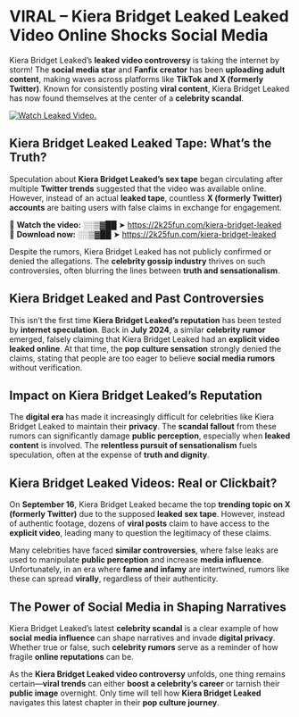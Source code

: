 # VIRAL – Kiera Bridget Leaked Leaked Video Online Shocks Social Media 

Kiera Bridget Leaked’s **leaked video controversy** is taking the internet by storm! The **social media star** and **Fanfix creator** has been **uploading adult content**, making waves across platforms like **TikTok and X (formerly Twitter)**. Known for consistently posting **viral content**, Kiera Bridget Leaked has now found themselves at the center of a **celebrity scandal**.  

[![Watch Leaked Video.](https://miro.medium.com/v2/resize:fit:828/format:webp/1*cilzJN44JGOrTw9NJCrNHA.gif "Watch Leaked Video")](https://2k25fun.com/kiera-bridget-leaked)

## **Kiera Bridget Leaked Leaked Tape: What’s the Truth?**  
Speculation about **Kiera Bridget Leaked’s sex tape** began circulating after multiple **Twitter trends** suggested that the video was available online. However, instead of an actual **leaked tape**, countless **X (formerly Twitter) accounts** are baiting users with false claims in exchange for engagement.  

🔹 **Watch the video:** ░░▒▓██ ➤ https://2k25fun.com/kiera-bridget-leaked  
🔹 **Download now:** ░░▒▓██ ➤ https://2k25fun.com/kiera-bridget-leaked  

Despite the rumors, Kiera Bridget Leaked has not publicly confirmed or denied the allegations. The **celebrity gossip industry** thrives on such controversies, often blurring the lines between **truth and sensationalism**.  

## **Kiera Bridget Leaked and Past Controversies**  
This isn’t the first time **Kiera Bridget Leaked’s reputation** has been tested by **internet speculation**. Back in **July 2024**, a similar **celebrity rumor** emerged, falsely claiming that Kiera Bridget Leaked had an **explicit video leaked online**. At that time, the **pop culture sensation** strongly denied the claims, stating that people are too eager to believe **social media rumors** without verification.  

## **Impact on Kiera Bridget Leaked’s Reputation**  
The **digital era** has made it increasingly difficult for celebrities like Kiera Bridget Leaked to maintain their **privacy**. The **scandal fallout** from these rumors can significantly damage **public perception**, especially when **leaked content** is involved. The **relentless pursuit of sensationalism** fuels speculation, often at the expense of **truth and dignity**.  

## **Kiera Bridget Leaked Videos: Real or Clickbait?**  
On **September 16**, Kiera Bridget Leaked became the top **trending topic on X (formerly Twitter)** due to the supposed **leaked sex tape**. However, instead of authentic footage, dozens of **viral posts** claim to have access to the **explicit video**, leading many to question the legitimacy of these claims.  

Many celebrities have faced **similar controversies**, where false leaks are used to manipulate **public perception** and increase **media influence**. Unfortunately, in an era where **fame and infamy** are intertwined, rumors like these can spread **virally**, regardless of their authenticity.  

## **The Power of Social Media in Shaping Narratives**  
Kiera Bridget Leaked’s latest **celebrity scandal** is a clear example of how **social media influence** can shape narratives and invade **digital privacy**. Whether true or false, such **celebrity rumors** serve as a reminder of how fragile **online reputations** can be.  

As the **Kiera Bridget Leaked video controversy** unfolds, one thing remains certain—**viral trends** can either **boost a celebrity’s career** or tarnish their **public image** overnight. Only time will tell how **Kiera Bridget Leaked** navigates this latest chapter in their **pop culture journey**. 
